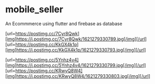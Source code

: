 # mobile_seller
An Ecommmerce using flutter and firebase as database

[url=https://postimg.cc/7Cyr8Qwk][img]https://i.postimg.cc/7Cyr8Qwk/1621279330789.jpg[/img][/url] [url=https://postimg.cc/KkGX4k1p][img]https://i.postimg.cc/KkGX4k1p/1621279330793.jpg[/img][/url]

[url=https://postimg.cc/5Ynhz4v4][img]https://i.postimg.cc/5Ynhz4v4/1621279330799.jpg[/img][/url] [url=https://postimg.cc/KRwyQ8W4][img]https://i.postimg.cc/KRwyQ8W4/1621279330803.jpg[/img][/url]